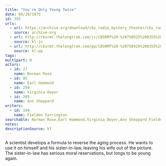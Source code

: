 ```yaml
---
title: "You're Only Young Twice"
date: 09/29/1975
id: 355
urls: 
  - url: https://archive.org/download/cbs_radio_mystery_theater/cbs_radio_mystery_theater-0351-0400.zip/cbs_radio_mystery_theater-0351-0400%2Fcbsrmt_0355_youre_only_young_twice.mp3
    source: archive-org
  - url: http://cbsrmt.thelongtrek.com/jc/CBSRMT%20-%20750925%200355%20You%27re%20Only%20Young%20Twice%20vbr%20fb2%20gap_jc.mp3
    source: kl-jc
  - url: http://cbsrmt.thelongtrek.com/pp/CBSRMT%20-%20750929%200355%20You%27re%20Only%20Young%20Twice_pp.mp3
    source: kl-pp
tags: 
multipart: 0
actors:  
  - id: 27
    name: Norman Rose  
  - id: 95
    name: Earl Hammond  
  - id: 250
    name: Virginia Dwyer  
  - id: 205
    name: Ann Sheppard
writers:  
  - id: 194
    name: Fielden Farrington
searchable: Norman Rose,Earl Hammond,Virginia Dwyer,Ann Sheppard Fielden Farrington
notes: 
descriptionSource: kf
---
```

A scientist develops a formula to reverse the aging process. He wants to use it on himself and his sister-in-law, leaving his wife out of the picture. The sister-in-law has serious moral reservations, but longs to be young again.